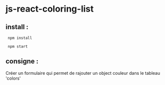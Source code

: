# js-react-coloring-list

## install :

``` npm install``` 

``` npm start``` 

## consigne :

Créer un formulaire qui permet de rajouter un object couleur dans le tableau 'colors'



